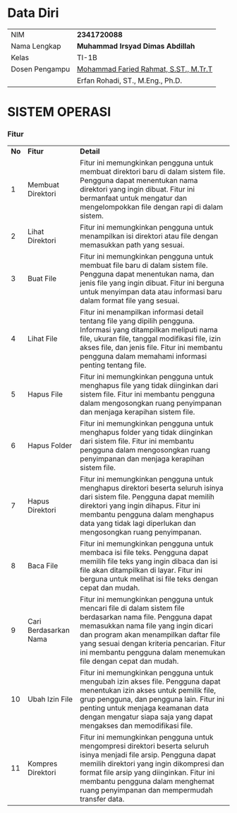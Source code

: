 # Data Diri

|                |                                                                     |
| -------------- | ------------------------------------------------------------------- |
| NIM            | **2341720088**                                                      |
| Nama Lengkap   | **Muhammad Irsyad Dimas Abdillah**                                  |
| Kelas          | TI-1B                                                               |
| Dosen Pengampu | [Mohammad Faried Rahmat, S.ST., M.Tr.T](https://github.com/mrhmt80) |
|                | Erfan Rohadi, ST., M.Eng., Ph.D.                                    |

# SISTEM OPERASI

### Fitur

|        |                       |                                                                                                                                                                                                                                                                                                               |
| ------ | --------------------- | ------------------------------------------------------------------------------------------------------------------------------------------------------------------------------------------------------------------------------------------------------------------------------------------------------------- |
| **No** | **Fitur**             | **Detail**                                                                                                                                                                                                                                                                                                    |
| 1      | Membuat Direktori     | Fitur ini memungkinkan pengguna untuk membuat direktori baru di dalam sistem file. Pengguna dapat menentukan nama direktori yang ingin dibuat. Fitur ini bermanfaat untuk mengatur dan mengelompokkan file dengan rapi di dalam sistem.                                                                       |
| 2      | Lihat Direktori       | Fitur ini memungkinkan pengguna untuk menampilkan isi direktori atau file dengan memasukkan path yang sesuai.                                                                                                                                                                                                 |
| 3      | Buat File             | Fitur ini memungkinkan pengguna untuk membuat file baru di dalam sistem file. Pengguna dapat menentukan nama, dan jenis file yang ingin dibuat. Fitur ini berguna untuk menyimpan data atau informasi baru dalam format file yang sesuai.                                                                     |
| 4      | Lihat File            | Fitur ini menampilkan informasi detail tentang file yang dipilih pengguna. Informasi yang ditampilkan meliputi nama file, ukuran file, tanggal modifikasi file, izin akses file, dan jenis file. Fitur ini membantu pengguna dalam memahami informasi penting tentang file.                                   |
| 5      | Hapus File            | Fitur ini memungkinkan pengguna untuk menghapus file yang tidak diinginkan dari sistem file. Fitur ini membantu pengguna dalam mengosongkan ruang penyimpanan dan menjaga kerapihan sistem file.                                                                                                              |
| 6      | Hapus Folder          | Fitur ini memungkinkan pengguna untuk menghapus folder yang tidak diinginkan dari sistem file. Fitur ini membantu pengguna dalam mengosongkan ruang penyimpanan dan menjaga kerapihan sistem file.                                                                                                            |
| 7      | Hapus Direktori       | Fitur ini memungkinkan pengguna untuk menghapus direktori beserta seluruh isinya dari sistem file. Pengguna dapat memilih direktori yang ingin dihapus. Fitur ini membantu pengguna dalam menghapus data yang tidak lagi diperlukan dan mengosongkan ruang penyimpanan.                                       |
| 8      | Baca File             | Fitur ini memungkinkan pengguna untuk membaca isi file teks. Pengguna dapat memilih file teks yang ingin dibaca dan isi file akan ditampilkan di layar. Fitur ini berguna untuk melihat isi file teks dengan cepat dan mudah.                                                                                 |
| 9      | Cari Berdasarkan Nama | Fitur ini memungkinkan pengguna untuk mencari file di dalam sistem file berdasarkan nama file. Pengguna dapat memasukkan nama file yang ingin dicari dan program akan menampilkan daftar file yang sesuai dengan kriteria pencarian. Fitur ini membantu pengguna dalam menemukan file dengan cepat dan mudah. |
| 10     | Ubah Izin File        | Fitur ini memungkinkan pengguna untuk mengubah izin akses file. Pengguna dapat menentukan izin akses untuk pemilik file, grup pengguna, dan pengguna lain. Fitur ini penting untuk menjaga keamanan data dengan mengatur siapa saja yang dapat mengakses dan memodifikasi file.                               |
| 11     | Kompres Direktori     | Fitur ini memungkinkan pengguna untuk mengompresi direktori beserta seluruh isinya menjadi file arsip. Pengguna dapat memilih direktori yang ingin dikompresi dan format file arsip yang diinginkan. Fitur ini membantu pengguna dalam menghemat ruang penyimpanan dan mempermudah transfer data.             |
